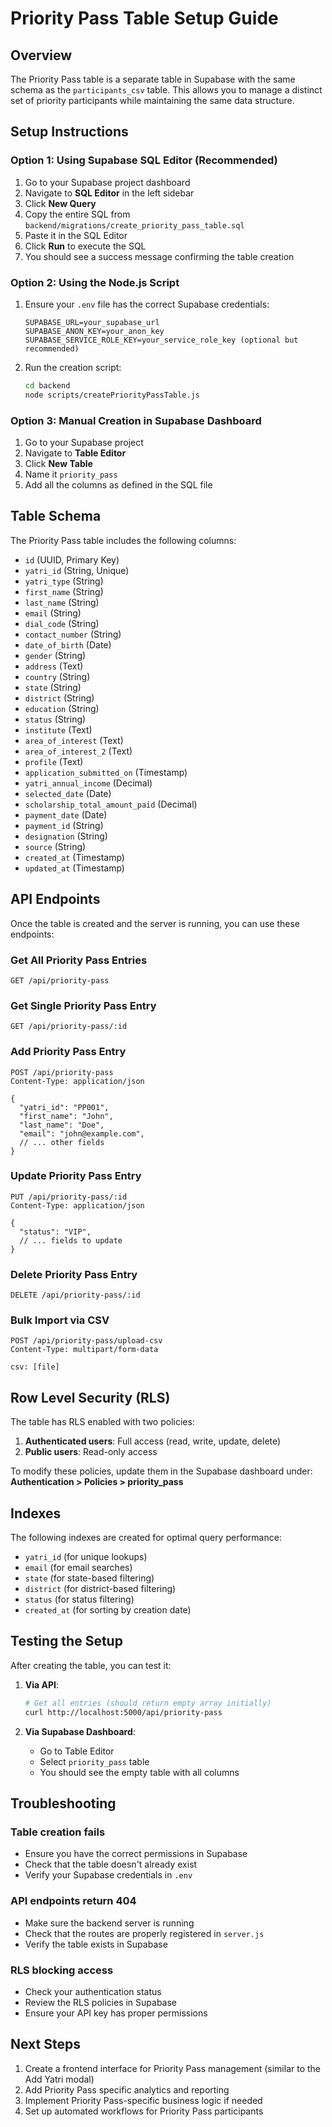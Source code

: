 # Priority Pass Table Setup Guide

## Overview
The Priority Pass table is a separate table in Supabase with the same schema as the `participants_csv` table. This allows you to manage a distinct set of priority participants while maintaining the same data structure.

## Setup Instructions

### Option 1: Using Supabase SQL Editor (Recommended)
1. Go to your Supabase project dashboard
2. Navigate to **SQL Editor** in the left sidebar
3. Click **New Query**
4. Copy the entire SQL from `backend/migrations/create_priority_pass_table.sql`
5. Paste it in the SQL Editor
6. Click **Run** to execute the SQL
7. You should see a success message confirming the table creation

### Option 2: Using the Node.js Script
1. Ensure your `.env` file has the correct Supabase credentials:
   ```
   SUPABASE_URL=your_supabase_url
   SUPABASE_ANON_KEY=your_anon_key
   SUPABASE_SERVICE_ROLE_KEY=your_service_role_key (optional but recommended)
   ```

2. Run the creation script:
   ```bash
   cd backend
   node scripts/createPriorityPassTable.js
   ```

### Option 3: Manual Creation in Supabase Dashboard
1. Go to your Supabase project
2. Navigate to **Table Editor**
3. Click **New Table**
4. Name it `priority_pass`
5. Add all the columns as defined in the SQL file

## Table Schema

The Priority Pass table includes the following columns:
- `id` (UUID, Primary Key)
- `yatri_id` (String, Unique)
- `yatri_type` (String)
- `first_name` (String)
- `last_name` (String)
- `email` (String)
- `dial_code` (String)
- `contact_number` (String)
- `date_of_birth` (Date)
- `gender` (String)
- `address` (Text)
- `country` (String)
- `state` (String)
- `district` (String)
- `education` (String)
- `status` (String)
- `institute` (Text)
- `area_of_interest` (Text)
- `area_of_interest_2` (Text)
- `profile` (Text)
- `application_submitted_on` (Timestamp)
- `yatri_annual_income` (Decimal)
- `selected_date` (Date)
- `scholarship_total_amount_paid` (Decimal)
- `payment_date` (Date)
- `payment_id` (String)
- `designation` (String)
- `source` (String)
- `created_at` (Timestamp)
- `updated_at` (Timestamp)

## API Endpoints

Once the table is created and the server is running, you can use these endpoints:

### Get All Priority Pass Entries
```
GET /api/priority-pass
```

### Get Single Priority Pass Entry
```
GET /api/priority-pass/:id
```

### Add Priority Pass Entry
```
POST /api/priority-pass
Content-Type: application/json

{
  "yatri_id": "PP001",
  "first_name": "John",
  "last_name": "Doe",
  "email": "john@example.com",
  // ... other fields
}
```

### Update Priority Pass Entry
```
PUT /api/priority-pass/:id
Content-Type: application/json

{
  "status": "VIP",
  // ... fields to update
}
```

### Delete Priority Pass Entry
```
DELETE /api/priority-pass/:id
```

### Bulk Import via CSV
```
POST /api/priority-pass/upload-csv
Content-Type: multipart/form-data

csv: [file]
```

## Row Level Security (RLS)

The table has RLS enabled with two policies:
1. **Authenticated users**: Full access (read, write, update, delete)
2. **Public users**: Read-only access

To modify these policies, update them in the Supabase dashboard under:
**Authentication > Policies > priority_pass**

## Indexes

The following indexes are created for optimal query performance:
- `yatri_id` (for unique lookups)
- `email` (for email searches)
- `state` (for state-based filtering)
- `district` (for district-based filtering)
- `status` (for status filtering)
- `created_at` (for sorting by creation date)

## Testing the Setup

After creating the table, you can test it:

1. **Via API**:
   ```bash
   # Get all entries (should return empty array initially)
   curl http://localhost:5000/api/priority-pass
   ```

2. **Via Supabase Dashboard**:
   - Go to Table Editor
   - Select `priority_pass` table
   - You should see the empty table with all columns

## Troubleshooting

### Table creation fails
- Ensure you have the correct permissions in Supabase
- Check that the table doesn't already exist
- Verify your Supabase credentials in `.env`

### API endpoints return 404
- Make sure the backend server is running
- Check that the routes are properly registered in `server.js`
- Verify the table exists in Supabase

### RLS blocking access
- Check your authentication status
- Review the RLS policies in Supabase
- Ensure your API key has proper permissions

## Next Steps

1. Create a frontend interface for Priority Pass management (similar to the Add Yatri modal)
2. Add Priority Pass specific analytics and reporting
3. Implement Priority Pass-specific business logic if needed
4. Set up automated workflows for Priority Pass participants